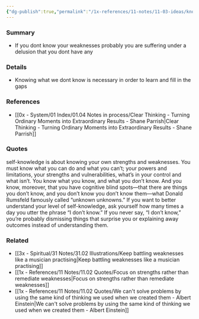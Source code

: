 ```yaml
---
{"dg-publish":true,"permalink":"/1x-references/11-notes/11-03-ideas/knowing-our-own-strengths-and-weaknesses/","title":"Knowing our own strengths and weaknesses","dgShowBacklinks":false}
---
```



### Summary
- If you dont know your weaknesses probably you are suffering under a delusion that you dont have any

### Details
- Knowing what we dont know is necessary in order to learn and fill in the gaps

### References
- [[0x - System/01 Index/01.04 Notes in process/Clear Thinking - Turning Ordinary Moments into Extraordinary Results - Shane  Parrish\|Clear Thinking - Turning Ordinary Moments into Extraordinary Results - Shane  Parrish]]

### Quotes
self-knowledge is about knowing your own strengths and weaknesses. You must know what you can do and what you can’t; your powers and limitations, your strengths and vulnerabilities, what’s in your control and what isn’t. You know what you know, and what you don’t know. And you know, moreover, that you have cognitive blind spots—that there are things you don’t know, and you don’t know you don’t know them—what Donald Rumsfeld famously called “unknown unknowns.” If you want to better understand your level of self-knowledge, ask
yourself how many times a day you utter the phrase “I don’t know.” If you never say, “I don’t know,” you’re probably dismissing things that surprise you or explaining away outcomes instead of understanding them.

### Related
- [[3x - Spiritual/31 Notes/31.02 Illustrations/Keep battling weaknesses like a musician practising\|Keep battling weaknesses like a musician practising]]
- [[1x - References/11 Notes/11.02 Quotes/Focus on strengths rather than remediate weaknesses\|Focus on strengths rather than remediate weaknesses]]
- [[1x - References/11 Notes/11.02 Quotes/We can't solve problems by using the same kind of thinking we used when we created them - Albert Einstein\|We can't solve problems by using the same kind of thinking we used when we created them - Albert Einstein]]